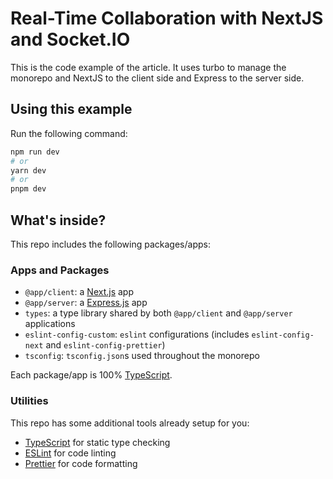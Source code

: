 # Real-Time Collaboration with NextJS and Socket.IO

This is the code example of the article. It uses turbo to manage the monorepo and NextJS to the client side and Express to the server side.

## Using this example

Run the following command:

```bash
npm run dev
# or
yarn dev
# or
pnpm dev
```

## What's inside?

This repo includes the following packages/apps:

### Apps and Packages

- `@app/client`: a [Next.js](https://nextjs.org/) app
- `@app/server`: a [Express.js](https://expressjs.com/) app
- `types`: a type library shared by both `@app/client` and `@app/server` applications
- `eslint-config-custom`: `eslint` configurations (includes `eslint-config-next` and `eslint-config-prettier`)
- `tsconfig`: `tsconfig.json`s used throughout the monorepo

Each package/app is 100% [TypeScript](https://www.typescriptlang.org/).

### Utilities

This repo has some additional tools already setup for you:

- [TypeScript](https://www.typescriptlang.org/) for static type checking
- [ESLint](https://eslint.org/) for code linting
- [Prettier](https://prettier.io) for code formatting

